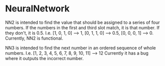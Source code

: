 # NeuralNetwork

NN2 is intended to find the value that should be assigned to a series of four numbers.
If the numbers in the first and third slot match, it is that number. If they don't, it is 0.5.
I.e. [1, 0, 1, 0] --> 1, [0, 1, 1, 0] --> 0.5, [0, 0, 0, 1] --> 0.
Currently, NN2 is functional.

NN3 is intended to find the next number in an ordered sequence of whole numbers.
I.e. [1, 2, 3, 4, 5, 6, 7, 8, 9, 10, 11] --> 12
Currently it has a bug where it outputs the incorrect number.
